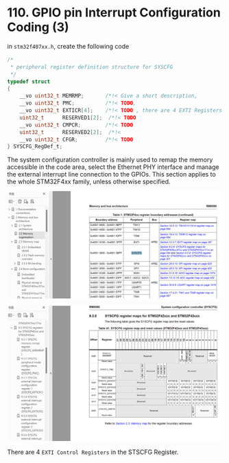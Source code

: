 # 110. GPIO pin Interrupt Configuration Coding (3)



in `stm32f407xx.h`, create the following code

```c
/*
 * peripheral register definition structure for SYSCFG
 */
typedef struct
{
	__vo uint32_t MEMRMP;       /*!< Give a short description,                    Address offset: 0x00      */
	__vo uint32_t PMC;          /*!< TODO,     									  Address offset: 0x04      */
	__vo uint32_t EXTICR[4];    /*!< TODO , there are 4 EXTI Registers			Address offset: 0x08-0x14 */
	uint32_t      RESERVED1[2];  /*!< TODO          							  Reserved, 0x18-0x1C    	*/
	__vo uint32_t CMPCR;        /*!< TODO         								  Address offset: 0x20      */
	uint32_t      RESERVED2[2];  /*!<                                             Reserved, 0x24-0x28 	    */
	__vo uint32_t CFGR;         /*!< TODO                                         Address offset: 0x2C   	*/
} SYSCFG_RegDef_t;

```

The system configuration controller is mainly used to remap the memory accessible in the
code area, select the Ethernet PHY interface and manage the external interrupt line
connection to the GPIOs.
This section applies to the whole STM32F4xx family, unless otherwise specified.

![01](https://github.com/knightsummon/Mastering-Microcontroller-and-Embedded-Driver-Development/blob/main/28.%20GPIO%20pin%20Interrupt%20Configuration/110.%20GPIO%20pin%20Interrupt%20Configuration%20Coding%20(3).assets/01.jpg)

![02](https://github.com/knightsummon/Mastering-Microcontroller-and-Embedded-Driver-Development/blob/main/28.%20GPIO%20pin%20Interrupt%20Configuration/110.%20GPIO%20pin%20Interrupt%20Configuration%20Coding%20(3).assets/02.jpg)

There are 4 `EXTI Control Registers` in the STSCFG Register.

